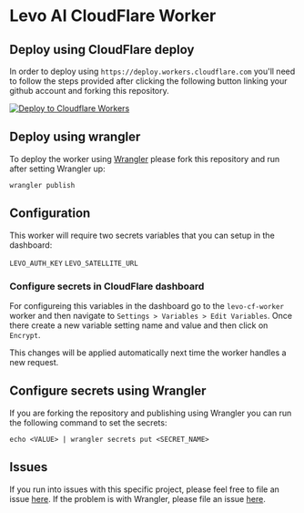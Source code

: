 # Levo AI CloudFlare Worker

## Deploy using CloudFlare deploy

In order to deploy using `https://deploy.workers.cloudflare.com` you'll need to follow the steps provided after clicking the following button linking your github account and forking this repository.

[![Deploy to Cloudflare Workers](https://deploy.workers.cloudflare.com/button)](https://deploy.workers.cloudflare.com/?url=https://github.com/levoai/cf-worker)


## Deploy using wrangler

To deploy the worker using [Wrangler](https://github.com/cloudflare/wrangler) please fork this repository and run after setting Wrangler up:

`wrangler publish`

## Configuration

This worker will require two secrets variables that you can setup in the dashboard:

`LEVO_AUTH_KEY`
`LEVO_SATELLITE_URL`

### Configure secrets in CloudFlare dashboard

For configureing this variables in the dashboard go to the `levo-cf-worker` worker and then navigate to `Settings > Variables > Edit Variables`. Once there create a new variable setting name and value and then click on `Encrypt`.

This changes will be applied automatically next time the worker handles a new request.


## Configure secrets using Wrangler

If you are forking the repository and publishing using Wrangler you can run the following command to set the secrets:

`echo <VALUE> | wrangler secrets put <SECRET_NAME>`

## Issues

If you run into issues with this specific project, please feel free to file an issue [here](https://github.com/levoai/cf-worker/issues). If the problem is with Wrangler, please file an issue [here](https://github.com/cloudflare/wrangler/issues).
